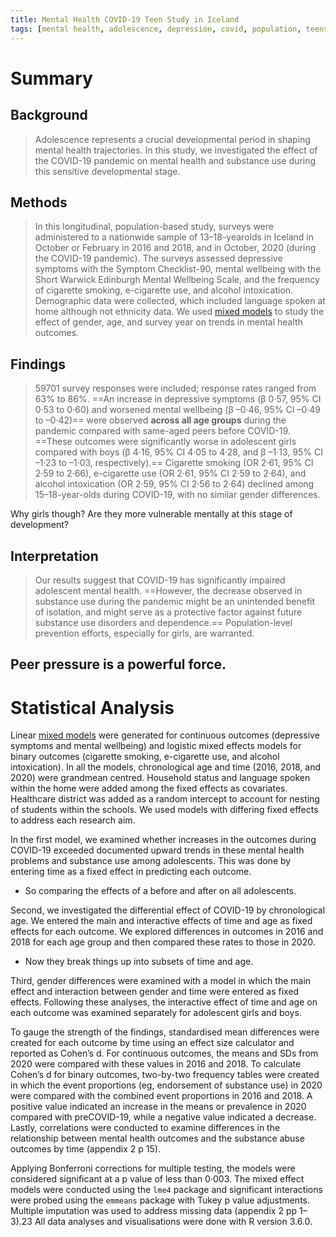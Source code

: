 ```yaml
---
title: Mental Health COVID-19 Teen Study in Iceland
tags: [mental health, adolescence, depression, covid, population, teens, wellbeing, substance use]
---
```


# Summary
## Background 
> Adolescence represents a crucial developmental period in shaping mental health trajectories. In this study, we investigated the effect of the COVID-19 pandemic on mental health and substance use during this sensitive developmental stage. 
## Methods 
> In this longitudinal, population-based study, surveys were administered to a nationwide sample of 13–18-yearolds in Iceland in October or February in 2016 and 2018, and in October, 2020 (during the COVID-19 pandemic). The surveys assessed depressive symptoms with the Symptom Checklist-90, mental wellbeing with the Short Warwick Edinburgh Mental Wellbeing Scale, and the frequency of cigarette smoking, e-cigarette use, and alcohol intoxication. Demographic data were collected, which included language spoken at home although not ethnicity data. We used [mixed models](notes/statistics/mixed-models.md) to study the effect of gender, age, and survey year on trends in mental health outcomes. 
## Findings 
> 59701 survey responses were included; response rates ranged from 63% to 86%. ==An increase in depressive symptoms (β 0·57, 95% CI 0·53 to 0·60) and worsened mental wellbeing (β –0·46, 95% CI –0·49 to –0·42)== were observed **across all age groups** during the pandemic compared with same-aged peers before COVID-19. ==These outcomes were significantly worse in adolescent girls compared with boys (β 4·16, 95% CI 4·05 to 4·28, and β –1·13, 95% CI –1·23 to –1·03, respectively).== Cigarette smoking (OR 2·61, 95% CI 2·59 to 2·66), e-cigarette use (OR 2·61, 95% CI 2·59 to 2·64), and alcohol intoxication (OR 2·59, 95% CI 2·56 to 2·64) declined among 15–18-year-olds during COVID-19, with no similar gender differences. 

Why girls though? Are they more vulnerable mentally at this stage of development?

## Interpretation 
> Our results suggest that COVID-19 has significantly impaired adolescent mental health. ==However, the decrease observed in substance use during the pandemic might be an unintended benefit of isolation, and might serve as a protective factor against future substance use disorders and dependence.== Population-level prevention efforts, especially for girls, are warranted.

Peer pressure is a powerful force.
---
# Statistical Analysis
Linear [mixed models](notes/statistics/mixed-models.md) were generated for continuous outcomes (depressive symptoms and mental wellbeing) and logistic mixed effects models for binary outcomes (cigarette smoking, e-cigarette use, and alcohol intoxication). In all the models, chronological age and time (2016, 2018, and 2020) were grandmean centred. Household status and language spoken within the home were added among the fixed effects as covariates. Healthcare district was added as a random intercept to account for nesting of students within the schools. We used models with differing fixed effects to address each research aim.

In the first model, we examined whether increases in the outcomes during COVID-19 exceeded documented upward trends in these mental health problems and substance use among adolescents. This was done by entering time as a fixed effect in predicting each outcome. 

- So comparing the effects of a before and after on all adolescents.

Second, we investigated the differential effect of COVID-19 by chronological age. We entered the main and interactive effects of time and age as fixed effects for each outcome. We explored differences in outcomes in 2016 and 2018 for each age group and then compared these rates to those in 2020.

- Now they break things up into subsets of time and age.

Third, gender differences were examined with a model in which the main effect and interaction between gender and time were entered as fixed effects. Following these analyses, the interactive effect of time and age on each outcome was examined separately for adolescent girls and boys.

To gauge the strength of the findings, standardised mean differences were created for each outcome by time using an effect size calculator and reported as Cohen’s d. For continuous outcomes, the means and SDs from 2020 were compared with these values in 2016 and 2018. To calculate Cohen’s d for binary outcomes, two-by-two frequency tables were created in which the event proportions (eg, endorsement of substance use) in 2020 were compared with the combined event proportions in 2016 and 2018. A positive value indicated an increase in the means or prevalence in 2020 compared with preCOVID-19, while a negative value indicated a decrease. Lastly, correlations were conducted to examine differences in the relationship between mental health outcomes and the substance abuse outcomes by time (appendix 2 p 15).

Applying Bonferroni corrections for multiple testing, the models were considered significant at a p value of less than 0·003. The mixed effect models were conducted using the `lme4` package and significant interactions were probed using the `emmeans` package with Tukey p value adjustments. Multiple imputation was used to address missing data (appendix 2 pp 1–3).23 All data analyses and visualisations were done with R version 3.6.0.
